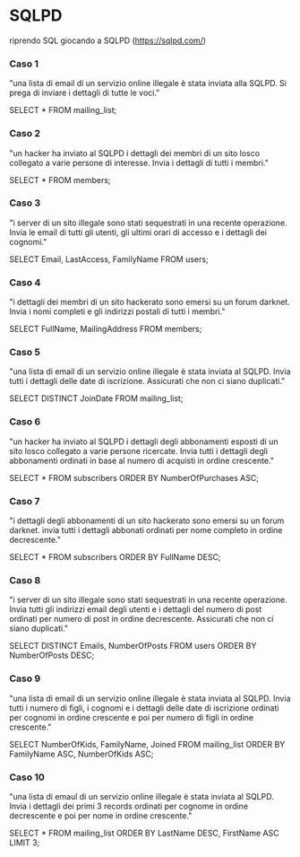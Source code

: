 # SQLPD
riprendo SQL giocando a SQLPD (https://sqlpd.com/)

### Caso 1 
"una lista di email di un servizio online illegale è stata inviata alla SQLPD. Si prega di inviare i dettagli di tutte le voci."

  SELECT * 
  FROM mailing_list;
<br>
### Caso 2 
"un hacker ha inviato al SQLPD i dettagli dei membri di un sito losco collegato a varie persone di interesse. Invia i dettagli di tutti i membri."
 
  SELECT *
  FROM members;
<br>
### Caso 3 
"i server di un sito illegale sono stati sequestrati in una recente operazione. Invia le email di tutti gli utenti, gli ultimi orari di accesso e i dettagli dei cognomi."

SELECT Email, LastAccess, FamilyName
FROM users;
<br>
### Caso 4
"i dettagli dei membri di un sito hackerato sono emersi su un forum darknet. Invia i nomi completi e gli indirizzi postali di tutti i membri."

SELECT FullName, MailingAddress
FROM members;
<br>
### Caso 5
"una lista di email di un servizio online illegale è stata inviata al SQLPD. Invia tutti i dettagli delle date di iscrizione. Assicurati che non ci siano duplicati."

SELECT DISTINCT JoinDate
FROM mailing_list;
<br>
### Caso 6
"un hacker ha inviato al SQLPD i dettagli degli abbonamenti esposti di un sito losco collegato a varie persone ricercate. Invia tutti i dettagli degli abbonamenti ordinati in base al numero di acquisti in ordine crescente."

SELECT *
FROM subscribers
ORDER BY NumberOfPurchases ASC;
<br>
### Caso 7
"i dettagli degli abbonamenti di un sito hackerato sono emersi su un forum darknet. invia tutti i dettagli abbonati ordinati per nome completo in ordine decrescente."

SELECT * 
FROM subscribers
ORDER BY FullName DESC;
<br>
### Caso 8
"i server di un sito illegale sono stati sequestrati in una recente operazione. Invia tutti gli indirizzi email degli utenti e i dettagli del numero di post ordinati per numero di post in ordine decrescente. Assicurati che non ci siano duplicati."

SELECT DISTINCT Emails, NumberOfPosts
FROM users
ORDER BY NumberOfPosts DESC;
<br>
### Caso 9
"una lista di email di un servizio online illegale è stata inviata al SQLPD. Invia tutti i numero di figli, i cognomi e i dettagli delle date di iscrizione ordinati per cognomi in ordine crescente e poi per numero di figli in ordine crescente."

SELECT NumberOfKids, FamilyName, Joined
FROM mailing_list
ORDER BY FamilyName ASC, NumberOfKids ASC;
<br>
### Caso 10
"una lista di emaul di un servizio online illegale è stata inviata al SQLPD. Invia i dettagli dei primi 3 records ordinati per cognome in ordine decrescente e poi per nome in ordine crescente."

SELECT *
FROM mailing_list
ORDER BY LastName DESC, FirstName ASC
LIMIT 3;
<br>
